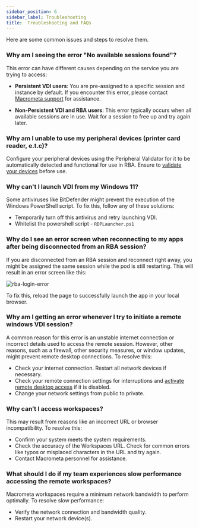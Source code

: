 ```yaml
---
sidebar_position: 6
sidebar_label: Troubleshooting
title:  Troubleshooting and FAQs
---
```

Here are some common issues and steps to resolve them.

### Why am I seeing the error "No available sessions found"?
This error can have different causes depending on the service you are trying to access:

- **Persistent VDI users**: You are pre-assigned to a specific session and instance by default. If you encounter this error, please contact [Macrometa support](https://www.macrometa.com/support) for assistance.

- **Non-Persistent VDI and RBA users**: This error typically occurs when all available sessions are in use. Wait for a session to free up and try again later.

### Why am I unable to use my peripheral devices (printer card reader, e.t.c)?
Configure your peripheral devices using the Peripheral Validator for it to be automatically detected and functional for use in RBA. Ensure to [validate your devices](../solutions/rba/validating-peripherals.md) before use.

### Why can't I launch VDI from my Windows 11?
Some antiviruses like BitDefender might prevent the execution of the Windows PowerShell script. To fix this, follow any of these solutions:

- Temporarily turn off this antivirus and retry launching VDI.
- Whitelist the powershell script - `RDPLauncher.ps1`

### Why do I see an error screen when reconnecting to my apps after being disconnected from an RBA session?

If you are disconnected from an RBA session and reconnect right away, you might be assigned the same session while the pod is still restarting. This will result in an error screen like this:

![rba-login-error](/img/runbook-images/rba-login-error.png)


To fix this, reload the page to successfully launch the app in your local browser.


### Why am I getting an error whenever I try to initiate a remote windows VDI session?

A common reason for this error is an unstable internet connection or incorrect details used to access the remote session. However, other reasons, such as a firewall, other security measures, or window updates, might prevent remote desktop connections. To resolve this:

- Check your internet connection. Restart all network devices if necessary.
- Check your remote connection settings for interruptions and [activate remote desktop access](https://learn.microsoft.com/en-us/windows-server/remote/remote-desktop-services/clients/remote-desktop-allow-access) if it is disabled. 
- Change your network settings from public to private.

### Why can’t I access workspaces?
This may result from reasons like an incorrect URL or browser incompatibility. To resolve this:

- Confirm your system meets the system requirements.
- Check the accuracy of the Workspaces URL. Check for common errors like typos or misplaced characters in the URL and try again. 
- Contact Macrometa personnel for assistance.

### What should I do if my team experiences slow performance accessing the remote workspaces?
Macrometa workspaces require a minimum network bandwidth to perform optimally. To resolve slow performance:

- Verify the network connection and bandwidth quality.
- Restart your network device(s).
